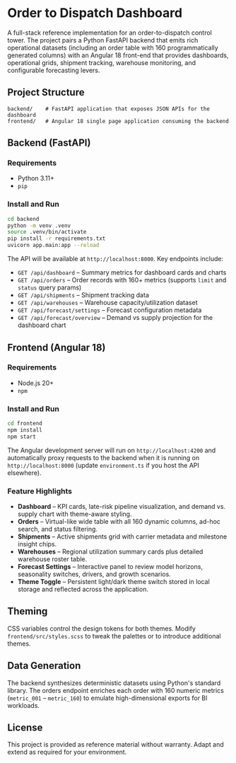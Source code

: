 # Order to Dispatch Dashboard

A full-stack reference implementation for an order-to-dispatch control tower. The project pairs a Python FastAPI
backend that emits rich operational datasets (including an order table with 160 programmatically generated columns)
with an Angular 18 front-end that provides dashboards, operational grids, shipment tracking, warehouse monitoring,
and configurable forecasting levers.

## Project Structure

```
backend/    # FastAPI application that exposes JSON APIs for the dashboard
frontend/   # Angular 18 single page application consuming the backend
```

## Backend (FastAPI)

### Requirements

* Python 3.11+
* `pip`

### Install and Run

```bash
cd backend
python -m venv .venv
source .venv/bin/activate
pip install -r requirements.txt
uvicorn app.main:app --reload
```

The API will be available at `http://localhost:8000`. Key endpoints include:

* `GET /api/dashboard` – Summary metrics for dashboard cards and charts
* `GET /api/orders` – Order records with 160+ metrics (supports `limit` and `status` query params)
* `GET /api/shipments` – Shipment tracking data
* `GET /api/warehouses` – Warehouse capacity/utilization dataset
* `GET /api/forecast/settings` – Forecast configuration metadata
* `GET /api/forecast/overview` – Demand vs supply projection for the dashboard chart

## Frontend (Angular 18)

### Requirements

* Node.js 20+
* `npm`

### Install and Run

```bash
cd frontend
npm install
npm start
```

The Angular development server will run on `http://localhost:4200` and automatically proxy requests to the backend
when it is running on `http://localhost:8000` (update `environment.ts` if you host the API elsewhere).

### Feature Highlights

* **Dashboard** – KPI cards, late-risk pipeline visualization, and demand vs. supply chart with theme-aware styling.
* **Orders** – Virtual-like wide table with all 160 dynamic columns, ad-hoc search, and status filtering.
* **Shipments** – Active shipments grid with carrier metadata and milestone insight chips.
* **Warehouses** – Regional utilization summary cards plus detailed warehouse roster table.
* **Forecast Settings** – Interactive panel to review model horizons, seasonality switches, drivers, and growth scenarios.
* **Theme Toggle** – Persistent light/dark theme switch stored in local storage and reflected across the application.

## Theming

CSS variables control the design tokens for both themes. Modify `frontend/src/styles.scss` to tweak the palettes or to
introduce additional themes.

## Data Generation

The backend synthesizes deterministic datasets using Python's standard library. The orders endpoint enriches each
order with 160 numeric metrics (`metric_001` – `metric_160`) to emulate high-dimensional exports for BI workloads.

## License

This project is provided as reference material without warranty. Adapt and extend as required for your environment.
